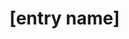 <!-- Anything surrounded by "[]" can be replaced freely -->
<!-- It is preferred that you don't touch anything else unless said otherwise-->

<!-- Delete all comments once the page is complete to reduce file size -->

# [entry name]

<NoteBlock
  label="This page is currently unfinished and is in development."
  text="Please be patient while we get it set up."
  type="warning"
/>
